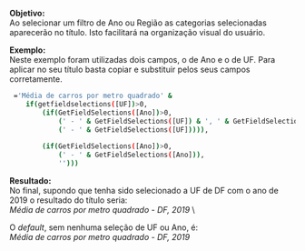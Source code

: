 
**Objetivo:** \
Ao selecionar um filtro de Ano ou Região as categorias selecionadas aparecerão no título.
Isto facilitará na organização visual do usuário.

**Exemplo:** \
Neste exemplo foram utilizadas dois campos, o de Ano e o de UF. Para aplicar no seu título basta copiar e substituir pelos seus campos corretamente.

```bash
 ='Média de carros por metro quadrado' &
	if(getfieldselections([UF])>0,
    	(if(GetFieldSelections([Ano])>0,
        	(' - ' & GetFieldSelections([UF]) & ', ' & GetFieldSelections([Ano])),
            (' - ' & GetFieldSelections([UF])))),
            
        (if(GetFieldSelections([Ano])>0,
        	(' - ' & GetFieldSelections([Ano])),
            '')))
```
        
**Resultado:** \
No final, supondo que tenha sido selecionado a UF de DF com o ano de 2019 o resultado do título seria: \
*Média de carros por metro quadrado - DF, 2019* \
        
O *default*, sem nenhuma seleção de UF ou Ano, é: \
*Média de carros por metro quadrado - DF, 2019*
  
